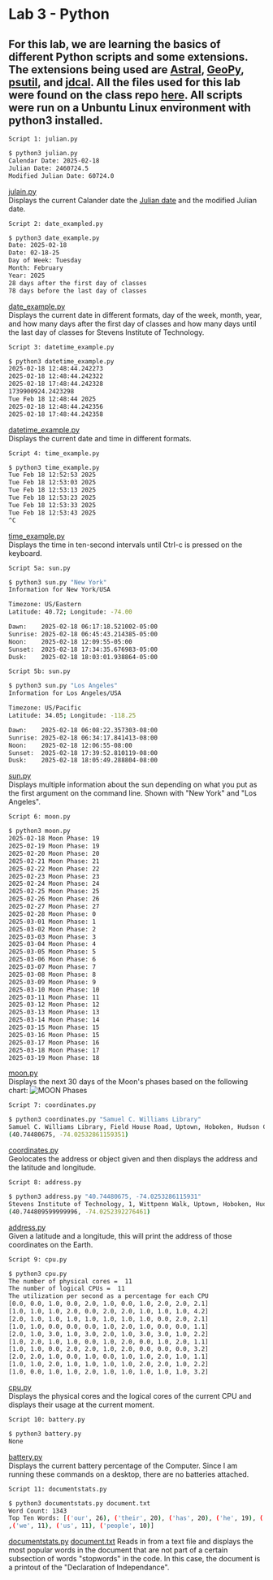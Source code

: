 # Lab 3 - Python
For this lab, we are learning the basics of different Python scripts and some extensions. The extensions being used are [Astral](https://astral.readthedocs.io/en/latest/), [GeoPy](https://geopy.readthedocs.io/en/stable/), [psutil](https://pypi.org/project/psutil/), and [jdcal](https://pypi.org/project/jdcal/). All the files used for this lab were found on the class repo [here](https://github.com/kevinwlu/iot/tree/master/lesson3). All scripts were run on a Unbuntu Linux environment with python3 installed.
---


`Script 1: julian.py`
```sh
$ python3 julian.py 
Calendar Date: 2025-02-18
Julian Date: 2460724.5
Modified Julian Date: 60724.0

```
[julain.py](julian.py)  
Displays the current Calander date the [Julian date](https://en.wikipedia.org/wiki/Julian_day) and the modified Julian date.


`Script 2: date_exampled.py`
```sh
$ python3 date_example.py 
Date: 2025-02-18
Date: 02-18-25
Day of Week: Tuesday
Month: February
Year: 2025
28 days after the first day of classes
78 days before the last day of classes
```
[date_example.py](date_example.py)  
Displays the current date in different formats, day of the week, month, year, and how many days after the first day of classes and how many days until the last day of classes for Stevens Institute of Technology.

`Script 3: datetime_example.py`
```sh
$ python3 datetime_example.py 
2025-02-18 12:48:44.242273
2025-02-18 12:48:44.242322
2025-02-18 17:48:44.242328
1739900924.2423298
Tue Feb 18 12:48:44 2025
2025-02-18 12:48:44.242356
2025-02-18 17:48:44.242358
```
[datetime_example.py](datetime_example.py)  
Displays the current date and time in different formats.


`Script 4: time_example.py`
```sh
$ python3 time_example.py 
Tue Feb 18 12:52:53 2025
Tue Feb 18 12:53:03 2025
Tue Feb 18 12:53:13 2025
Tue Feb 18 12:53:23 2025
Tue Feb 18 12:53:33 2025
Tue Feb 18 12:53:43 2025
^C
```
[time_example.py](time_example.py)  
Displays the time in ten-second intervals until Ctrl-c is pressed on the keyboard.

`Script 5a: sun.py`
```sh
$ python3 sun.py "New York"
Information for New York/USA

Timezone: US/Eastern
Latitude: 40.72; Longitude: -74.00

Dawn:    2025-02-18 06:17:18.521002-05:00
Sunrise: 2025-02-18 06:45:43.214385-05:00
Noon:    2025-02-18 12:09:55-05:00
Sunset:  2025-02-18 17:34:35.676983-05:00
Dusk:    2025-02-18 18:03:01.938864-05:00
```
`Script 5b: sun.py`
```sh
$ python3 sun.py "Los Angeles"
Information for Los Angeles/USA

Timezone: US/Pacific
Latitude: 34.05; Longitude: -118.25

Dawn:    2025-02-18 06:08:22.357303-08:00
Sunrise: 2025-02-18 06:34:17.841413-08:00
Noon:    2025-02-18 12:06:55-08:00
Sunset:  2025-02-18 17:39:52.810119-08:00
Dusk:    2025-02-18 18:05:49.288804-08:00
```
[sun.py](sun.py)  
Displays multiple information  about the sun depending on what you put as the first argument on the command line. Shown with "New York" and "Los Angeles".

`Script 6: moon.py`
```sh
$ python3 moon.py 
2025-02-18 Moon Phase: 19
2025-02-19 Moon Phase: 19
2025-02-20 Moon Phase: 20
2025-02-21 Moon Phase: 21
2025-02-22 Moon Phase: 22
2025-02-23 Moon Phase: 23
2025-02-24 Moon Phase: 24
2025-02-25 Moon Phase: 25
2025-02-26 Moon Phase: 26
2025-02-27 Moon Phase: 27
2025-02-28 Moon Phase: 0
2025-03-01 Moon Phase: 1
2025-03-02 Moon Phase: 2
2025-03-03 Moon Phase: 3
2025-03-04 Moon Phase: 4
2025-03-05 Moon Phase: 5
2025-03-06 Moon Phase: 6
2025-03-07 Moon Phase: 7
2025-03-08 Moon Phase: 8
2025-03-09 Moon Phase: 9
2025-03-10 Moon Phase: 10
2025-03-11 Moon Phase: 11
2025-03-12 Moon Phase: 12
2025-03-13 Moon Phase: 13
2025-03-14 Moon Phase: 14
2025-03-15 Moon Phase: 15
2025-03-16 Moon Phase: 15
2025-03-17 Moon Phase: 16
2025-03-18 Moon Phase: 17
2025-03-19 Moon Phase: 18
```
[moon.py](moon.py)  
Displays the next 30 days of the Moon's phases based on the following chart:  ![MOON Phases](https://github.com/user-attachments/assets/9824d7be-450e-4e28-85eb-dfbefe04b279)


`Script 7: coordinates.py`
```sh
$ python3 coordinates.py "Samuel C. Williams Library"
Samuel C. Williams Library, Field House Road, Uptown, Hoboken, Hudson County, New Jersey, 07030, United States
(40.74480675, -74.02532861159351)
```
[coordinates.py](coordinates.py)  
Geolocates the address or object given and then displays the address and the latitude and longitude.

`Script 8: address.py`
```sh
$ python3 address.py "40.74480675, -74.0253286115931"
Stevens Institute of Technology, 1, Wittpenn Walk, Uptown, Hoboken, Hudson County, New Jersey, 07030, United States
(40.744809599999996, -74.0252392276461)
```
[address.py](address.py)  
Given a latitude and a longitude, this will print the address of those coordinates on the Earth.

`Script 9: cpu.py`
```sh
$ python3 cpu.py 
The number of physical cores =  11
The number of logical CPUs =  11
The utilization per second as a percentage for each CPU
[0.0, 0.0, 1.0, 0.0, 2.0, 1.0, 0.0, 1.0, 2.0, 2.0, 2.1]
[1.0, 1.0, 1.0, 2.0, 0.0, 2.0, 2.0, 1.0, 1.0, 1.0, 4.2]
[2.0, 1.0, 1.0, 1.0, 1.0, 1.0, 1.0, 1.0, 0.0, 2.0, 2.1]
[1.0, 1.0, 0.0, 0.0, 0.0, 1.0, 2.0, 1.0, 0.0, 0.0, 1.1]
[2.0, 1.0, 3.0, 1.0, 3.0, 2.0, 1.0, 3.0, 3.0, 1.0, 2.2]
[1.0, 2.0, 1.0, 1.0, 0.0, 1.0, 2.0, 0.0, 1.0, 2.0, 1.1]
[1.0, 1.0, 0.0, 2.0, 2.0, 1.0, 2.0, 0.0, 0.0, 0.0, 3.2]
[2.0, 2.0, 1.0, 0.0, 1.0, 0.0, 1.0, 1.0, 2.0, 1.0, 1.1]
[1.0, 1.0, 2.0, 1.0, 1.0, 1.0, 1.0, 2.0, 2.0, 1.0, 2.2]
[1.0, 0.0, 1.0, 1.0, 2.0, 1.0, 1.0, 1.0, 1.0, 1.0, 3.2]
```
[cpu.py](cpu.py)  
Displays the physical cores and the logical cores of the current CPU and displays their usage at the current moment.

`Script 10: battery.py`
```sh
$ python3 battery.py 
None
```
[battery.py](battery.py)  
Displays the current battery percentage of the Computer. Since I am running these commands on a desktop, there are no batteries attached.

`Script 11: documentstats.py`
```sh
$ python3 documentstats.py document.txt
Word Count: 1343
Top Ten Words: [('our', 26), ('their', 20), ('has', 20), ('he', 19), ('them', 15), ('these', 13), ('have', 11)
,('we', 11), ('us', 11), ('people', 10)]
```
[documentstats.py](documentstats.py)  [document.txt](document.txt)
Reads in from a text file and displays the most popular words in the document that are not part of a certain subsection of words "stopwords" in the code. In this case, the document is a printout of the "Declaration of Independance".

